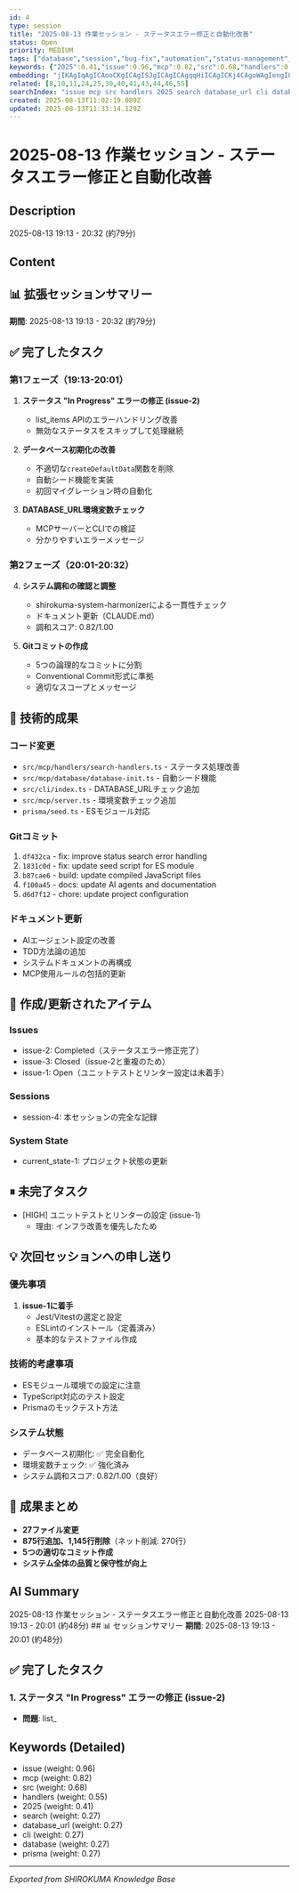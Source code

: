 ```yaml
---
id: 4
type: session
title: "2025-08-13 作業セッション - ステータスエラー修正と自動化改善"
status: Open
priority: MEDIUM
tags: ["database","session","bug-fix","automation","status-management","environment-setup"]
keywords: {"2025":0.41,"issue":0.96,"mcp":0.82,"src":0.68,"handlers":0.55}
embedding: "jIKAgIqAgICAooCKgICAgISJgICAgICAgqqHiICAgICKj4CAgoWAgIengIOAgICAio6AgI6JgICKmoeAgICAgIOHgICZioCAiZCXgYCAgICKgYCAmYqAgIqnoIaAgICAkYCAgJqJgICHj5qKgICAgJKHgICWhICAgpWLh4CAgIA="
related: [8,10,11,24,25,30,40,41,43,44,46,55]
searchIndex: "issue mcp src handlers 2025 search database_url cli database prisma"
created: 2025-08-13T11:02:19.089Z
updated: 2025-08-13T11:33:14.129Z
---
```


# 2025-08-13 作業セッション - ステータスエラー修正と自動化改善

## Description

2025-08-13 19:13 - 20:32 (約79分)

## Content

## 📊 拡張セッションサマリー
**期間**: 2025-08-13 19:13 - 20:32 (約79分)

## ✅ 完了したタスク

### 第1フェーズ（19:13-20:01）
1. **ステータス "In Progress" エラーの修正 (issue-2)**
   - list_items APIのエラーハンドリング改善
   - 無効なステータスをスキップして処理継続

2. **データベース初期化の改善**
   - 不適切な`createDefaultData`関数を削除
   - 自動シード機能を実装
   - 初回マイグレーション時の自動化

3. **DATABASE_URL環境変数チェック**
   - MCPサーバーとCLIでの検証
   - 分かりやすいエラーメッセージ

### 第2フェーズ（20:01-20:32）
4. **システム調和の確認と調整**
   - shirokuma-system-harmonizerによる一貫性チェック
   - ドキュメント更新（CLAUDE.md）
   - 調和スコア: 0.82/1.00

5. **Gitコミットの作成**
   - 5つの論理的なコミットに分割
   - Conventional Commit形式に準拠
   - 適切なスコープとメッセージ

## 🔧 技術的成果

### コード変更
- `src/mcp/handlers/search-handlers.ts` - ステータス処理改善
- `src/mcp/database/database-init.ts` - 自動シード機能
- `src/cli/index.ts` - DATABASE_URLチェック追加
- `src/mcp/server.ts` - 環境変数チェック追加
- `prisma/seed.ts` - ESモジュール対応

### Gitコミット
1. `df432ca` - fix: improve status search error handling
2. `1831c0d` - fix: update seed script for ES module
3. `b87cae6` - build: update compiled JavaScript files
4. `f100a45` - docs: update AI agents and documentation
5. `d6d7f12` - chore: update project configuration

### ドキュメント更新
- AIエージェント設定の改善
- TDD方法論の追加
- システムドキュメントの再構成
- MCP使用ルールの包括的更新

## 📝 作成/更新されたアイテム

### Issues
- issue-2: Completed（ステータスエラー修正完了）
- issue-3: Closed（issue-2と重複のため）
- issue-1: Open（ユニットテストとリンター設定は未着手）

### Sessions
- session-4: 本セッションの完全な記録

### System State
- current_state-1: プロジェクト状態の更新

## ⏸ 未完了タスク
- [HIGH] ユニットテストとリンターの設定 (issue-1)
  - 理由: インフラ改善を優先したため

## 💡 次回セッションへの申し送り

### 優先事項
1. **issue-1に着手**
   - Jest/Vitestの選定と設定
   - ESLintのインストール（定義済み）
   - 基本的なテストファイル作成

### 技術的考慮事項
- ESモジュール環境での設定に注意
- TypeScript対応のテスト設定
- Prismaのモックテスト方法

### システム状態
- データベース初期化: ✅ 完全自動化
- 環境変数チェック: ✅ 強化済み
- システム調和スコア: 0.82/1.00（良好）

## 🎯 成果まとめ
- **27ファイル変更**
- **875行追加、1,145行削除**（ネット削減: 270行）
- **5つの適切なコミット作成**
- **システム全体の品質と保守性が向上**

## AI Summary

2025-08-13 作業セッション - ステータスエラー修正と自動化改善 2025-08-13 19:13 - 20:01 (約48分) ## 📊 セッションサマリー
**期間**: 2025-08-13 19:13 - 20:01 (約48分)

## ✅ 完了したタスク

### 1. ステータス "In Progress" エラーの修正 (issue-2)
- **問題**: list_

## Keywords (Detailed)

- issue (weight: 0.96)
- mcp (weight: 0.82)
- src (weight: 0.68)
- handlers (weight: 0.55)
- 2025 (weight: 0.41)
- search (weight: 0.27)
- database_url (weight: 0.27)
- cli (weight: 0.27)
- database (weight: 0.27)
- prisma (weight: 0.27)

---
*Exported from SHIROKUMA Knowledge Base*
